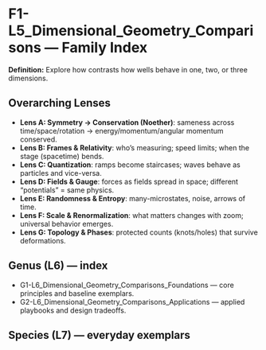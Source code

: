 # F1-L5_Dimensional_Geometry_Comparisons — Family Index
**Definition:** Explore how contrasts how wells behave in one, two, or three dimensions.

## Overarching Lenses

- **Lens A: Symmetry -> Conservation (Noether)**: sameness across time/space/rotation → energy/momentum/angular momentum conserved.
- **Lens B: Frames & Relativity**: who’s measuring; speed limits; when the stage (spacetime) bends.
- **Lens C: Quantization**: ramps become staircases; waves behave as particles and vice-versa.
- **Lens D: Fields & Gauge**: forces as fields spread in space; different “potentials” = same physics.
- **Lens E: Randomness & Entropy**: many-microstates, noise, arrows of time.
- **Lens F: Scale & Renormalization**: what matters changes with zoom; universal behavior emerges.
- **Lens G: Topology & Phases**: protected counts (knots/holes) that survive deformations.

## Genus (L6) — index
- G1-L6_Dimensional_Geometry_Comparisons_Foundations — core principles and baseline exemplars.
- G2-L6_Dimensional_Geometry_Comparisons_Applications — applied playbooks and design tradeoffs.

## Species (L7) — everyday exemplars
